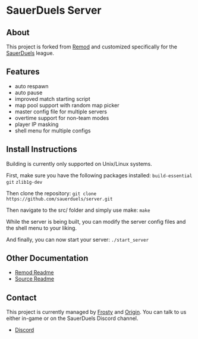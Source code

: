 SauerDuels Server
===

About
---

This project is forked from [Remod](https://github.com/vasyahuyasa/remod-sauerbraten) and customized specifically for the [SauerDuels](http://sauerduels.me/) league.


Features
---

  * auto respawn
  * auto pause
  * improved match starting script
  * map pool support with random map picker
  * master config file for multiple servers
  * overtime support for non-team modes
  * player IP masking
  * shell menu for multiple configs


Install Instructions
---

Building is currently only supported on Unix/Linux systems.

First, make sure you have the following packages installed:
`build-essential` `git` `zlib1g-dev`

Then clone the repository:
`git clone https://github.com/sauerduels/server.git`

Then navigate to the src/ folder and simply use make:
`make`

While the server is being built, you can modify the server config files and the shell menu to your liking.


And finally, you can now start your server:
`./start_server`


Other Documentation
---

  * [Remod Readme](https://github.com/vasyahuyasa/remod-sauerbraten/blob/master/README.md)
  * [Source Readme](https://sourceforge.net/p/sauerbraten/code/HEAD/tree/src/readme_source.txt)


Contact
---

This project is currently managed by [Frosty](https://github.com/vaqfrosty) and [Origin](https://github.com/AngrySnout). You can talk to us either in-game or on the SauerDuels Discord channel. 

  * [Discord](https://discord.gg/FTSjNfz)
